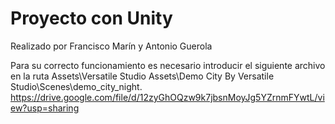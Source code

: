 # Proyecto con Unity

Realizado por Francisco Marín y Antonio Guerola

Para su correcto funcionamiento es necesario introducir el siguiente archivo en la ruta Assets\Versatile Studio Assets\Demo City By Versatile Studio\Scenes\demo_city_night.
https://drive.google.com/file/d/12zyGhOQzw9k7jbsnMoyJg5YZrnmFYwtL/view?usp=sharing
